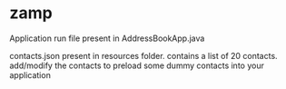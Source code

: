 # zamp
Application run file present in AddressBookApp.java 

contacts.json present in resources folder. contains a list of 20 contacts. add/modify the contacts to preload some dummy contacts into your application